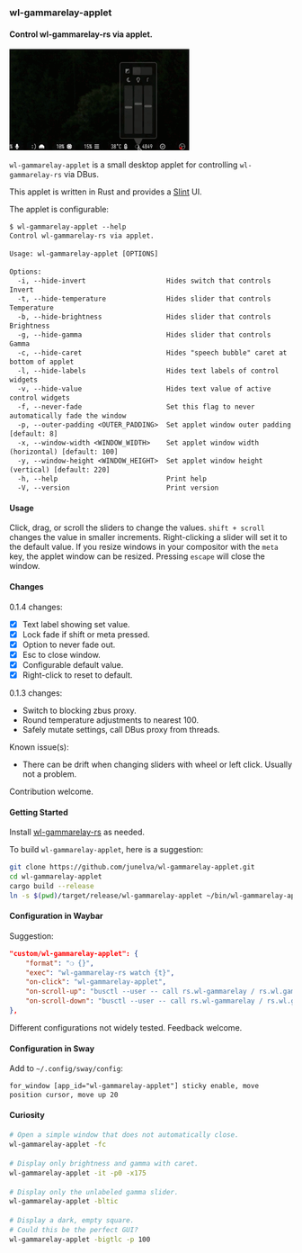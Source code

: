 ### wl-gammarelay-applet
#### Control wl-gammarelay-rs via applet.

![wl-gammarelay-applet demo](./doc/wga.gif)

`wl-gammarelay-applet` is a small desktop applet for controlling `wl-gammarelay-rs` via DBus.

This applet is written in Rust and provides a [Slint](https://github.com/slint-ui/slint) UI.

The applet is configurable:
```
$ wl-gammarelay-applet --help
Control wl-gammarelay-rs via applet.

Usage: wl-gammarelay-applet [OPTIONS]

Options:
  -i, --hide-invert                    Hides switch that controls Invert
  -t, --hide-temperature               Hides slider that controls Temperature
  -b, --hide-brightness                Hides slider that controls Brightness
  -g, --hide-gamma                     Hides slider that controls Gamma
  -c, --hide-caret                     Hides "speech bubble" caret at bottom of applet
  -l, --hide-labels                    Hides text labels of control widgets
  -v, --hide-value                     Hides text value of active control widgets
  -f, --never-fade                     Set this flag to never automatically fade the window
  -p, --outer-padding <OUTER_PADDING>  Set applet window outer padding [default: 8]
  -x, --window-width <WINDOW_WIDTH>    Set applet window width (horizontal) [default: 100]
  -y, --window-height <WINDOW_HEIGHT>  Set applet window height (vertical) [default: 220]
  -h, --help                           Print help
  -V, --version                        Print version
```

#### Usage

Click, drag, or scroll the sliders to change the values. `shift + scroll` changes the value in smaller increments. Right-clicking a slider will set it to the default value. If you resize windows in your compositor with the `meta` key, the applet window can be resized. Pressing `escape` will close the window.

#### Changes

0.1.4 changes:
- [x] Text label showing set value.
- [x] Lock fade if shift or meta pressed.
- [x] Option to never fade out.
- [x] Esc to close window.
- [x] Configurable default value.
- [x] Right-click to reset to default.

0.1.3 changes:
- Switch to blocking zbus proxy.
- Round temperature adjustments to nearest 100.
- Safely mutate settings, call DBus proxy from threads.

Known issue(s):
- There can be drift when changing sliders with wheel or left click. Usually not a problem.

Contribution welcome.

#### Getting Started
Install [wl-gammarelay-rs](https://github.com/MaxVerevkin/wl-gammarelay-rs) as needed.

To build `wl-gammarelay-applet`, here is a suggestion:
```bash
git clone https://github.com/junelva/wl-gammarelay-applet.git
cd wl-gammarelay-applet
cargo build --release
ln -s $(pwd)/target/release/wl-gammarelay-applet ~/bin/wl-gammarelay-applet
```

#### Configuration in Waybar
Suggestion:
```json
"custom/wl-gammarelay-applet": {
    "format": "❍ {}",
    "exec": "wl-gammarelay-rs watch {t}",
    "on-click": "wl-gammarelay-applet",
    "on-scroll-up": "busctl --user -- call rs.wl-gammarelay / rs.wl.gammarelay UpdateTemperature n +100",
    "on-scroll-down": "busctl --user -- call rs.wl-gammarelay / rs.wl.gammarelay UpdateTemperature n -100"
},
```

Different configurations not widely tested. Feedback welcome.

#### Configuration in Sway
Add to `~/.config/sway/config`:
```swayconfig
for_window [app_id="wl-gammarelay-applet"] sticky enable, move position cursor, move up 20
```

#### Curiosity
```bash
# Open a simple window that does not automatically close.
wl-gammarelay-applet -fc

# Display only brightness and gamma with caret.
wl-gammarelay-applet -it -p0 -x175

# Display only the unlabeled gamma slider.
wl-gammarelay-applet -bltic

# Display a dark, empty square.
# Could this be the perfect GUI?
wl-gammarelay-applet -bigtlc -p 100
```
